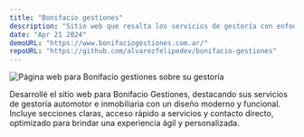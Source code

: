 ```yaml
---
title: "Bonifacio gestiones"
description: "Sitio web que resalta los servicios de gestoría con enfoque claro y funcional."
date: "Apr 21 2024"
demoURL: "https://www.bonifaciogestiones.com.ar/"
repoURL: "https://github.com/alvarezfelipedev/bonifacio-gestiones"
---
```


![Página web para Bonifacio gestiones sobre su gestoría](/bonifacio-gestiones.PNG)

Desarrollé el sitio web para Bonifacio Gestiones, destacando sus servicios de gestoría automotor e inmobiliaria con un diseño moderno y funcional. Incluye secciones claras, acceso rápido a servicios y contacto directo, optimizado para brindar una experiencia ágil y personalizada.